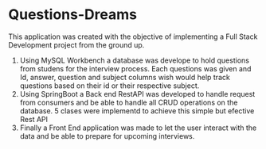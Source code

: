 # Questions-Dreams

This application was created with the objective of implementing a Full Stack Development project from the ground up. 

1. Using MySQL Workbench a database was develope to hold questions from studens for the interview process. 
  Each questions was given and Id, answer, question and subject columns wish would help track questions based on their id or their           respective subject.
2. Using SpringBoot a Back end RestAPI was developed to handle request from consumers and be able to handle all CRUD operations on the database. 5 clases were implementd to achieve this simple but efective Rest API
3. Finally a Front End application was made to let the user interact with the data and be able to prepare for upcoming interviews. 
